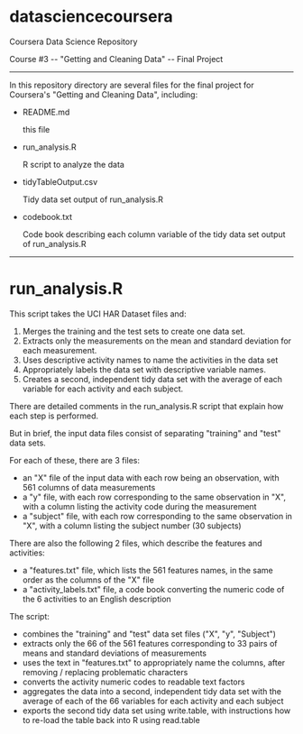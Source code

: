 datasciencecoursera
===================

Coursera Data Science Repository

Course #3 -- "Getting and Cleaning Data" -- Final Project

---

In this repository directory are several files for the final project for Coursera's "Getting and Cleaning Data", including:

* README.md

   this file

* run_analysis.R

   R script to analyze the data

* tidyTableOutput.csv

   Tidy data set output of run_analysis.R

* codebook.txt

   Code book describing each column variable of the tidy data set output of run_analysis.R

---

run_analysis.R
==============

This script takes the UCI HAR Dataset files and:

1. Merges the training and the test sets to create one data set.
2. Extracts only the measurements on the mean and standard deviation for each measurement.
3. Uses descriptive activity names to name the activities in the data set
4. Appropriately labels the data set with descriptive variable names.
5. Creates a second, independent tidy data set with the average of each variable for each activity and each subject.

There are detailed comments in the run_analysis.R script that explain how each step is performed.

But in brief, the input data files consist of separating "training" and "test" data sets.

For each of these, there are 3 files:

* an "X" file of the input data with each row being an observation, with 561 columns of data measurements
* a "y" file, with each row corresponding to the same observation in "X", with a column listing the activity code during the measurement
* a "subject" file, with each row corresponding to the same observation in "X", with a column listing the subject number (30 subjects)

There are also the following 2 files, which describe the features and activities:

* a "features.txt" file, which lists the 561 features names, in the same order as the columns of the "X" file
* a "activity_labels.txt" file, a code book converting the numeric code of the 6 activities to an English description

The script:
* combines the "training" and "test" data set files ("X", "y", "Subject")
* extracts only the 66 of the 561 features corresponding to 33 pairs of means and standard deviations of measurements
* uses the text in "features.txt" to appropriately name the columns, after removing / replacing problematic characters
* converts the activity numeric codes to readable text factors
* aggregates the data into a second, independent tidy data set with the average of each of the 66 variables for each activity and each subject
* exports the second tidy data set using write.table, with instructions how to re-load the table back into R using read.table
